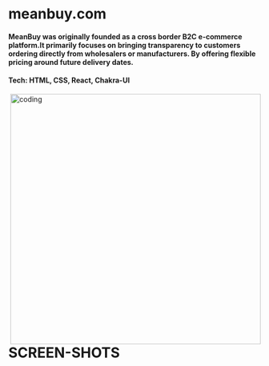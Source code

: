 # meanbuy.com
<h4>
  MeanBuy was originally founded as a cross border B2C e-commerce platform.It primarily focuses on bringing transparency to customers ordering directly from wholesalers or manufacturers. By offering flexible pricing around future delivery dates.
</h4>


<div>
  <h4>Tech: HTML, CSS, React, Chakra-UI </h4>
</div>

<div>
  <img align="right" alt="coding" width="500" src='https://d64lkarmo2mrq.cloudfront.net/baselogo.png'>
</div>

# SCREEN-SHOTS


